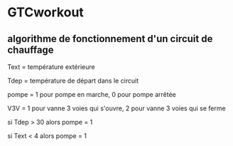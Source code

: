 # GTCworkout

## algorithme de fonctionnement d'un circuit de chauffage

Text = température extérieure

Tdep = température de départ dans le circuit

pompe = 1 pour pompe en marche, 0 pour pompe arrêtée

V3V = 1 pour vanne 3 voies qui s'ouvre, 2 pour vanne 3 voies qui se ferme


si Tdep > 30 alors pompe = 1

si Text < 4 alors pompe = 1
